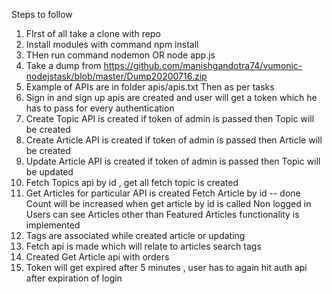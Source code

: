 Steps to follow
1. FIrst of all take a clone with repo
2. Install modules with command npm install 
3. THen run command nodemon OR node app.js 
4. Take a dump from https://github.com/manishgandotra74/vumonic-nodejstask/blob/master/Dump20200716.zip
5. Example of APIs are in folder apis/apis.txt
Then as per tasks 
1. Sign in and sign up apis are created and user will get a token which he has to pass for every authentication
2. Create Topic API is created if token of admin is passed then Topic will be created 
3. Create Article API is created if token of admin is passed then Article will be created  
4. Update Article API is created if token of admin is passed then Topic will be updated
5. Fetch Topics api by id , get all fetch topic is created
6. Get Articles for particular API is created 
    Fetch Article by id -- done 
    Count will be increased when get article by id is called 
    Non logged in Users can see Articles other than Featured Articles functionality is implemented
7. Tags are associated while created article or updating
8. Fetch api is made which will relate to articles search tags
9. Created Get Article api with orders 
10. Token will get expired after 5 minutes , user has to again hit auth api after expiration of login 
